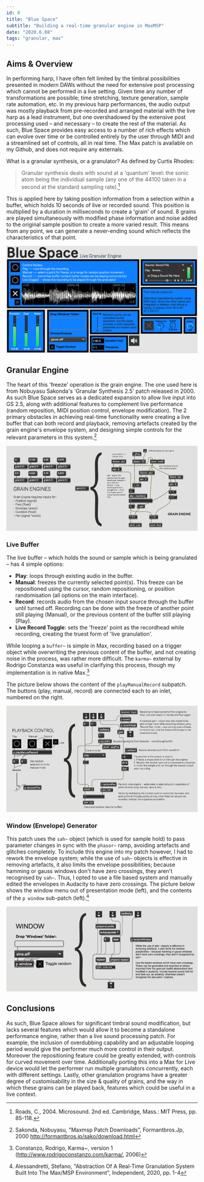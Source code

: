 ```yaml
---
id: 0
title: "Blue Space"
subtitle: "Building a real-time granular engine in MaxMSP"
date: "2020.6.08"
tags: "granular, max"
---
```

## Aims & Overview
In performing harp, I have often felt limited by the timbral possibilities presented in modern DAWs without the need for extensive post processing which cannot be performed in a live setting. Given time any number of transformations are possible; time stretching, texture generation, sample rate automation, etc. In my previous harp performances, the audio output was mostly playback from pre-recorded and arranged material with the live harp as a lead instrument, but one overshadowed by the extensive post processing used – and necessary – to create the rest of the material. As such, Blue Space provides easy access to a number of rich effects which can evolve over time or be controlled entirely by the user through MIDI and a streamlined set of controls, all in real time. The Max patch is available on my Github, and does not require any externals.

What is a granular synthesis, or a granulator? As defined by Curtis Rhodes:

> Granular synthesis deals with sound at a 'quantum' level: the sonic atom being the individual sample (any one of the 44100 taken in a second at the standard sampling rate).[^1]

This is applied here by taking position information from a selection within a buffer, which holds 10 seconds of live or recorded sound. This position is multiplied by a duration in milliseconds to create a 'grain' of sound. 8 grains are played simultaneously with modified phase information and noise added to the original sample position to create a more varied result. This means from any point, we can generate a never-ending sound which reflects the characteristics of that point.

![overview](https://raw.githubusercontent.com/haelyons/Website-Content/master/BLUE%20SPACE.png)

## Granular Engine
The heart of this 'freeze' operation is the grain engine. The one used here is from Nobuyasu Sakonda's 'Granular Synthesis 2.5' patch released in 2000. As such Blue Space serves as a dedicated expansion to allow live input into GS 2.5, along with additional features to complement live performance (random reposition, MIDI position control, envelope modification). The 2 primary obstacles in achieving real-time functionality were creating a live buffer that can both record and playback, removing artefacts created by the grain engine's envelope system, and designing simple controls for the relevant parameters in this system.[^2]

![engine](https://raw.githubusercontent.com/haelyons/Website-Content/master/blue%20space/Blue-Space--Grain-Engine.jpg)

### Live Buffer
The live buffer – which holds the sound or sample which is being granulated – has 4 simple options:
* **Play**: loops through existing audio in the buffer.
* **Manual**: freezes the currently selected point(s). This freeze can be repositioned using the cursor, random repositioning, or position randomisation (all options on the main interface).
* **Record**: records audio from the chosen input source through the buffer until turned off. Recording can be done with the freeze of another point still playing (Manual), or the previous content of the buffer still playing (Play).
* **Live Record Toggle**: sets the 'freeze' point as the recordhead while recording, creating the truest form of 'live granulation'.

While looping a `buffer~` is simple in Max, recording based on a trigger object while overwriting the previous content of the buffer, and not creating noise in the process, was rather more difficult. The `karma~` external by Rodrigo Constanza was useful in clarifying this process, though my implementation is in native Max.[^3]

The picture below shows the content of the `playManualRecord` subpatch. The buttons (play, manual, record) are connected each to an inlet, numbered on the right.

![pmr](https://raw.githubusercontent.com/haelyons/Website-Content/master/blue%20space/Blue-Space--playManualRecprd.jpg)


### Window (Envelope) Generator
This patch uses the `sah~` object (which is used for sample hold) to pass parameter changes in sync with the `phasor~` ramp, avoiding artefacts and glitches completely. To include this engine into my patch however, I had to rework the envelope system; while the use of `sah~` objects is effective in removing artefacts, it also limits the envelope possibilities; because hamming or gauss windows don't have zero crossings, they aren't recognised by `sah~`. Thus, I opted to use a file based system and manually edited the envelopes in Audacity to have zero crossings. The picture below shows the window menu out of presentation mode (left), and the contents of the `p window` sub-patch (left).[^4]

![window](https://raw.githubusercontent.com/haelyons/Website-Content/master/blue%20space/Blue-Space--Grain-Window.jpg)

## Conclusions
As such, Blue Space allows for significant timbral sound modification, but lacks several features which would allow it to become a standalone performance engine, rather than a live sound processing patch. For example, the inclusion of overdubbing capability and an adjustable looping period would give the performer much more control in their output. Moreover the repositioning feature could be greatly extended, with controls for curved movement over time. Additionally porting this into a Max for Live device would let the performer run multiple granulators concurrently, each with different settings. Lastly, other granulation programs have a greater degree of customisability in the size & quality of grains, and the way in which these grains can be played back, features which could be useful in a live context.


[^1]: Roads, C., 2004. Microsound. 2nd ed. Cambridge, Mass.: MIT Press, pp. 85-118.
[^2]: Sakonda, Nobuyasu, "Maxmsp Patch Downloads", Formantbros.Jp, 2000 <http://formantbros.jp/sako/download.html>
[^3]: Constanzo, Rodrigo, Karma~, version 1 (http://www.rodrigoconstanzo.com/karma/, 2006)
[^4]: Alessandretti, Stefano, "Abstraction Of A Real-Time Granulation System Built Into The Max/MSP Environment", Independent, 2020, pp. 1-4
